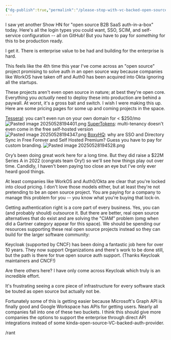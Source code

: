 ```yaml
---
{"dg-publish":true,"permalink":"/please-stop-with-vc-backed-open-source-auth-providers/"}
---
```


I saw yet another Show HN for "open source B2B SaaS auth-in-a-box" today. Here's all the login types you could want, SSO, SCIM, and self-service configuration -- all on GitHub! But you have to pay for *something* for this to be production ready.

I get it. There is enterprise value to be had and building for the enterprise is hard. 

This feels like the 4th time this year I've come across an "open source" project promising to solve auth in an open source way because companies like WorkOS have taken off and Auth0 has been acquired into Okta ignoring all the startups. 

These projects aren't even open source in nature; at best they're open core. Everything you _actually_ need to deploy these into production are behind a paywall. At worst, it's a gross bait and switch. I wish I were making this up. Here are some pricing pages for some up and coming projects in the space.

[Tesseral](https://github.com/tesseral-labs/tesseral): you can't even run on your own domain for < $250/mo ![Pasted image 20250528194401.png](/img/user/Pasted%20image%2020250528194401.png)
[SuperTokens](https://supertokens.com/): multi-tenancy doesn't even come in the free self-hosted version ![Pasted image 20250528194347.png](/img/user/Pasted%20image%2020250528194347.png)
[BoxyHQ](https://boxyhq.com): why are SSO and Directory Sync in Free Forever and Self Hosted Premium? Guess you have to pay for custom branding. ![Pasted image 20250528194528.png](/img/user/Pasted%20image%2020250528194528.png)

Ory’s been doing great work here for a long time. But they did raise a $22M Series A in 2022 (congrats team Ory!) so we'll see how things play out over time. Candidly, I haven't been paying too close an eye but I've only ever heard good things.

At least companies like WorkOS and Auth0/Okta are clear that you're locked into cloud pricing. I don't love those models either, but at least they're not pretending to be an open source project. You are paying for a company to manage this problem for you -- you know what you're buying that lock-in.

Getting authentication right is a core part of every business. Yes, you can (and probably should) outsource it. But there are better, real open source alternatives that do exist and are solving the "CIAM" problem (omg when did a Gartner category appear for this space). We should be spending our resources supporting these real open source projects instead so they can build for the larger software community:

 Keycloak (supported by CNCF) has been doing a fantastic job here for over 10 years. They now support Organizations and there's work to be done still, but the path is there for true open source auth support. (Thanks Keycloak maintainers and CNCF!)

Are there others here? I have only come across Keycloak which truly is an incredible effort.

It's frustrating seeing a core piece of infrastructure for every software stack be touted as open source but actually not be. 

Fortunately some of this is getting easier because Microsoft's Graph API is finally good and Google Workspace has APIs for getting users. Nearly all companies fall into one of these two buckets. I think this should give more companies the options to support the enterprise through direct API integrations instead of some kinda-open-source-VC-backed-auth-provider.

/rant